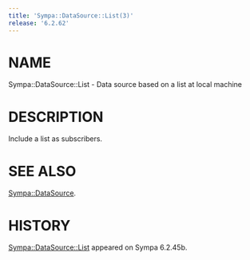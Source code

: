 ```yaml
---
title: 'Sympa::DataSource::List(3)'
release: '6.2.62'
---
```


# NAME

Sympa::DataSource::List - Data source based on a list at local machine

# DESCRIPTION

Include a list as subscribers.

# SEE ALSO

[Sympa::DataSource](./Sympa-DataSource.3.md).

# HISTORY

[Sympa::DataSource::List](./Sympa-DataSource-List.3.md) appeared on Sympa 6.2.45b.
